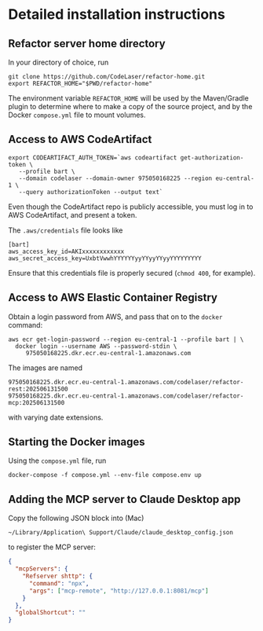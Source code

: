 Detailed installation instructions
==================================

Refactor server home directory
------------------------------

In your directory of choice, run

```shell
git clone https://github.com/CodeLaser/refactor-home.git
export REFACTOR_HOME="$PWD/refactor-home"
```

The environment variable `REFACTOR_HOME` will be used by the Maven/Gradle plugin to determine where to make a copy of
the source project, and by the Docker `compose.yml` file to mount volumes.

Access to AWS CodeArtifact
--------------------------

```shell
export CODEARTIFACT_AUTH_TOKEN=`aws codeartifact get-authorization-token \
   --profile bart \
   --domain codelaser --domain-owner 975050168225 --region eu-central-1 \
   --query authorizationToken --output text`
```

Even though the CodeArtifact repo is publicly accessible, you must log in to AWS CodeArtifact, and present a token.

The `.aws/credentials` file looks like

```properties
[bart]
aws_access_key_id=AKIxxxxxxxxxxxx
aws_secret_access_key=UxbtVwwhYYYYYYyyYYyyYYyyYYYYYYYYY
```

Ensure that this credentials file is properly secured (`chmod 400`, for example).

Access to AWS Elastic Container Registry
----------------------------------------

Obtain a login password from AWS, and pass that on to the `docker` command:

```shell
aws ecr get-login-password --region eu-central-1 --profile bart | \
  docker login --username AWS --password-stdin \
     975050168225.dkr.ecr.eu-central-1.amazonaws.com
```

The images are named

```
975050168225.dkr.ecr.eu-central-1.amazonaws.com/codelaser/refactor-rest:202506131500
975050168225.dkr.ecr.eu-central-1.amazonaws.com/codelaser/refactor-mcp:202506131500
```

with varying date extensions.


Starting the Docker images
--------------------------

Using the `compose.yml` file, run
```shell
docker-compose -f compose.yml --env-file compose.env up 
```


Adding the MCP server to Claude Desktop app
-------------------------------------------

Copy the following JSON block into (Mac)
```
~/Library/Application\ Support/Claude/claude_desktop_config.json
```
to register the MCP server:
```json
{
  "mcpServers": {
    "Refserver shttp": {
      "command": "npx",
      "args": ["mcp-remote", "http://127.0.0.1:8081/mcp"]
    }
  },
  "globalShortcut": ""
}
```
